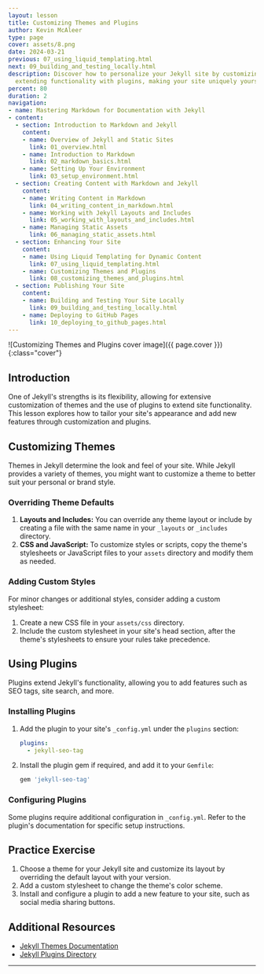 ```yaml
---
layout: lesson
title: Customizing Themes and Plugins
author: Kevin McAleer
type: page
cover: assets/8.png
date: 2024-03-21
previous: 07_using_liquid_templating.html
next: 09_building_and_testing_locally.html
description: Discover how to personalize your Jekyll site by customizing themes and
  extending functionality with plugins, making your site uniquely yours.
percent: 80
duration: 2
navigation:
- name: Mastering Markdown for Documentation with Jekyll
- content:
  - section: Introduction to Markdown and Jekyll
    content:
    - name: Overview of Jekyll and Static Sites
      link: 01_overview.html
    - name: Introduction to Markdown
      link: 02_markdown_basics.html
    - name: Setting Up Your Environment
      link: 03_setup_environment.html
  - section: Creating Content with Markdown and Jekyll
    content:
    - name: Writing Content in Markdown
      link: 04_writing_content_in_markdown.html
    - name: Working with Jekyll Layouts and Includes
      link: 05_working_with_layouts_and_includes.html
    - name: Managing Static Assets
      link: 06_managing_static_assets.html
  - section: Enhancing Your Site
    content:
    - name: Using Liquid Templating for Dynamic Content
      link: 07_using_liquid_templating.html
    - name: Customizing Themes and Plugins
      link: 08_customizing_themes_and_plugins.html
  - section: Publishing Your Site
    content:
    - name: Building and Testing Your Site Locally
      link: 09_building_and_testing_locally.html
    - name: Deploying to GitHub Pages
      link: 10_deploying_to_github_pages.html
---
```



![Customizing Themes and Plugins cover image]({{ page.cover }}){:class="cover"}

## Introduction

One of Jekyll's strengths is its flexibility, allowing for extensive customization of themes and the use of plugins to extend site functionality. This lesson explores how to tailor your site's appearance and add new features through customization and plugins.

## Customizing Themes

Themes in Jekyll determine the look and feel of your site. While Jekyll provides a variety of themes, you might want to customize a theme to better suit your personal or brand style.

### Overriding Theme Defaults

1. **Layouts and Includes:** You can override any theme layout or include by creating a file with the same name in your `_layouts` or `_includes` directory.
2. **CSS and JavaScript:** To customize styles or scripts, copy the theme's stylesheets or JavaScript files to your `assets` directory and modify them as needed.

### Adding Custom Styles

For minor changes or additional styles, consider adding a custom stylesheet:

1. Create a new CSS file in your `assets/css` directory.
2. Include the custom stylesheet in your site's head section, after the theme's stylesheets to ensure your rules take precedence.

## Using Plugins

Plugins extend Jekyll's functionality, allowing you to add features such as SEO tags, site search, and more.

### Installing Plugins

1. Add the plugin to your site's `_config.yml` under the `plugins` section:
   ```yaml
   plugins:
     - jekyll-seo-tag
   ```
2. Install the plugin gem if required, and add it to your `Gemfile`:
   ```ruby
   gem 'jekyll-seo-tag'
   ```

### Configuring Plugins

Some plugins require additional configuration in `_config.yml`. Refer to the plugin's documentation for specific setup instructions.

## Practice Exercise

1. Choose a theme for your Jekyll site and customize its layout by overriding the default layout with your version.
2. Add a custom stylesheet to change the theme's color scheme.
3. Install and configure a plugin to add a new feature to your site, such as social media sharing buttons.

## Additional Resources

- [Jekyll Themes Documentation](https://jekyllrb.com/docs/themes/)
- [Jekyll Plugins Directory](https://jekyllrb.com/docs/plugins/)

---
